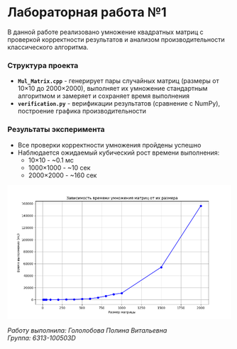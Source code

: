 # Лабораторная работа №1  

В данной работе реализовано умножение квадратных матриц с проверкой корректности результатов и анализом производительности классического алгоритма.  

### Структура проекта  
- **`Mul_Matrix.cpp`** - генерирует пары случайных матриц (размеры от 10×10 до 2000×2000), выполняет их умножение стандартным алгоритмом и замеряет и сохраняет время выполнения  
- **`verification.py`** - верификации результатов (сравнение с NumPy), построение графика производительности  

### Результаты эксперимента  
- Все проверки корректности умножения пройдены успешно  
- Наблюдается ожидаемый кубический рост времени выполнения:  
   - 10×10 - ~0.1 мс  
   - 1000×1000 - ~10 сек  
   - 2000×2000 - ~160 сек  

![График зависимости времени умножения от размера матрицы](results/performance_plot.png)

*Работу выполнила: Гололобова Полина Витальевна*  
*Группа: 6313-100503D*  
